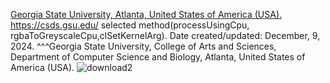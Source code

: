 [Georgia State University, Atlanta, United States of America (USA).](https://catalogs.gsu.edu/preview_entity.php?catoid=4&ent_oid=231&returnto=562)  https://csds.gsu.edu/
selected method(processUsingCpu, rgbaToGreyscaleCpu,clSetKernelArg). Date created/updated: December, 9, 2024. ^^^Georgia State University, College of Arts and Sciences, Department of Computer Science and Biology, Atlanta, United States of America (USA). 
![download2](https://github.com/user-attachments/assets/156011b9-f7c8-47e9-8e6b-55b7080c4a17)
